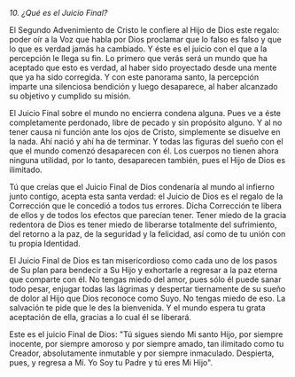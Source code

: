 *10. ¿Qué es el Juicio Final?*

El Segundo Advenimiento de Cristo le confiere al Hijo de Dios este regalo: poder oír a la Voz que habla por Dios proclamar que lo falso es falso y que lo que es verdad jamás ha cambiado. Y éste es el juicio con el que a la percepción le llega su fin. Lo primero que verás será un mundo que ha aceptado que esto es verdad, al haber sido proyectado desde una mente que ya ha sido corregida. Y con este panorama santo, la percepción imparte una silenciosa bendición y luego desaparece, al haber alcanzado su objetivo y cumplido su misión.

El Juicio Final sobre el mundo no encierra condena alguna. Pues ve a éste completamente perdonado, libre de pecado y sin propósito alguno. Y al no tener causa ni función ante los ojos de Cristo, simplemente se disuelve en la nada. Ahí nació y ahí ha de terminar. Y todas las figuras del sueño con el que el mundo comenzó desaparecen con él. Los cuerpos no tienen ahora ninguna utilidad, por lo tanto, desaparecen también, pues el Hijo de Dios es ilimitado.

Tú que creías que el Juicio Final de Dios condenaría al mundo al infierno junto contigo, acepta esta santa verdad: el Juicio de Dios es el regalo de la Corrección que le concedió a todos tus errores. Dicha Corrección te libera de ellos y de todos los efectos que parecían tener. Tener miedo de la gracia redentora de Dios es tener miedo de liberarse totalmente del sufrimiento, del retorno a la paz, de la seguridad y la felicidad, así como de tu unión con tu propia Identidad.

El Juicio Final de Dios es tan misericordioso como cada uno de los pasos de Su plan para bendecir a Su Hijo y exhortarle a regresar a la paz eterna que comparte con él. No tengas miedo del amor, pues sólo él puede sanar todo pesar, enjugar todas las lágrimas y despertar tiernamente de su sueño de dolor al Hijo que Dios reconoce como Suyo. No tengas miedo de eso. La salvación te pide que le des la bienvenida. Y el mundo espera tu grata aceptación de ella, gracias a lo cual él se liberará.

Este es el juicio Final de Dios: "Tú sigues siendo Mi santo Hijo, por siempre inocente, por siempre amoroso y por siempre amado, tan ilimitado como tu Creador, absolutamente inmutable y por siempre inmaculado. Despierta, pues, y regresa a Mí. Yo Soy tu Padre y tú eres Mi Hijo".